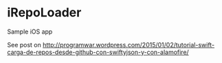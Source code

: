 iRepoLoader
===========

Sample iOS app

See post on http://programwar.wordpress.com/2015/01/02/tutorial-swift-carga-de-repos-desde-github-con-swiftyjson-y-con-alamofire/
